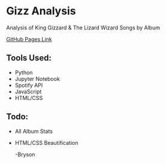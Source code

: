 # Gizz Analysis
Analysis of King Gizzard &amp; The Lizard Wizard Songs by Album

[GitHub Pages Link](https://bigsuez.github.io/gizz-analysis/)

## Tools Used:
- Python
- Jupyter Notebook
- Spotify API
- JavaScript
- HTML/CSS

## Todo:
- All Album Stats
- HTML/CSS Beautification

  -Bryson
